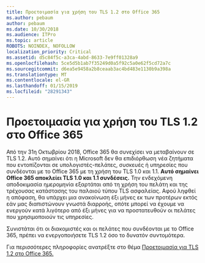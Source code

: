 ```yaml
---
title: Προετοιμασία για χρήση του TLS 1.2 στο Office 365
ms.author: pebaum
author: pebaum
ms.date: 10/30/2018
ms.audience: ITPro
ms.topic: article
ROBOTS: NOINDEX, NOFOLLOW
localization_priority: Critical
ms.assetid: d5c84f5c-a3ca-4abd-8633-7e9ff01328a9
ms.openlocfilehash: 5ce5d5b1ab7f35249d0a5f92c5a0e62f5cd72a7c
ms.sourcegitcommit: d6ea5e9458a2b8ceaab3ac4bd483e1130b9a398a
ms.translationtype: MT
ms.contentlocale: el-GR
ms.lasthandoff: 01/15/2019
ms.locfileid: "28291343"
---
```

# <a name="prepare-for-use-of-tls-12-in-office-365"></a>Προετοιμασία για χρήση του TLS 1.2 στο Office 365

Από την 31η Οκτωβρίου 2018, Office 365 θα συνεχίσει να μεταβαίνουν σε TLS 1.2. Αυτό σημαίνει ότι η Microsoft δεν θα επιδιόρθωση νέα ζητήματα που εντοπίζονται σε υπολογιστές-πελάτες, συσκευές ή υπηρεσίες που συνδέονται με το Office 365 με τη χρήση του TLS 1.0 και 1.1. **Αυτό σημαίνει Office 365 αποκλείει TLS 1.0 και 1.1 συνδέσεις.** Την ενδεχόμενη αποδοκιμασία ημερομηνία εξαρτάται από τη χρήση του πελάτη και της τρέχουσας κατάστασης του παλαιού τύπου TLS ασφαλείας. Αφού ληφθεί η απόφαση, θα υπάρχει μια ανακοίνωση έξι μήνες εκ των προτέρων εκτός εάν μας διαπιστώνουν γνωστά διαρροής, οπότε μπορεί να έχουμε να ενεργούν κατά λιγότερο από έξι μήνες για να προστατευθούν οι πελάτες που χρησιμοποιούν τις υπηρεσίες. 
  
Συνιστάται ότι οι διακομιστές και οι πελάτες που συνδέονται με το Office 365, πρέπει να ενεργοποιήσετε TLS 1.2 όσο το δυνατόν συντομότερα.
  
Για περισσότερες πληροφορίες ανατρέξτε στο θέμα [Προετοιμασία για TLS 1.2 στο Office 365.](https://support.microsoft.com/help/4057306/preparing-for-tls-1-2-in-office-365)
  

